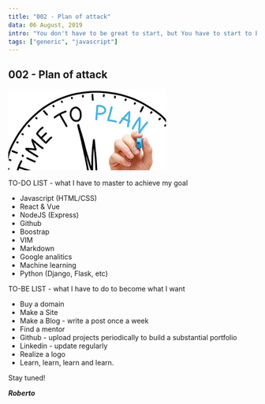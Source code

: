 ```yaml
---
title: "002 - Plan of attack"
data: 06 August, 2019
intro: "You don't have to be great to start, but You have to start to be great ~ Zig Ziglar"
tags: ["generic", "javascript"]
---
```


## 002 - Plan of attack

![plan](../../images/plan.jpg)

TO-DO LIST - what I have to master to achieve my goal

- Javascript (HTML/CSS)
- React & Vue
- NodeJS (Express)
- Github
- Boostrap
- VIM
- Markdown
- Google analitics
- Machine learning
- Python (Django, Flask, etc)

TO-BE LIST - what I have to do to become what I want

- Buy a domain
- Make a Site
- Make a Blog - write a post once a week
- Find a mentor
- Github - upload projects periodically to build a substantial portfolio
- Linkedin - update regularly
- Realize a logo
- Learn, learn, learn and learn.

Stay tuned!

**_Roberto_**
